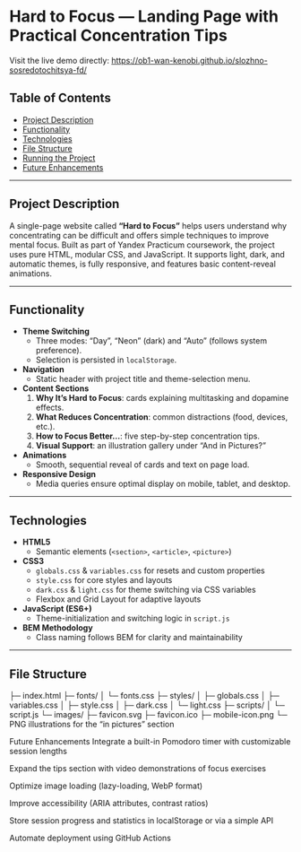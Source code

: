 # Hard to Focus — Landing Page with Practical Concentration Tips
Visit the live demo directly:
https://ob1-wan-kenobi.github.io/slozhno-sosredotochitsya-fd/

## Table of Contents
- [Project Description](#project-description)  
- [Functionality](#functionality)  
- [Technologies](#technologies)  
- [File Structure](#file-structure)  
- [Running the Project](#running-the-project)  
- [Future Enhancements](#future-enhancements)  

---

## Project Description

A single-page website called **“Hard to Focus”** helps users understand why concentrating can be difficult and offers simple techniques to improve mental focus. Built as part of Yandex Practicum coursework, the project uses pure HTML, modular CSS, and JavaScript. It supports light, dark, and automatic themes, is fully responsive, and features basic content-reveal animations.

---

## Functionality

- **Theme Switching**  
  - Three modes: “Day”, “Neon” (dark) and “Auto” (follows system preference).  
  - Selection is persisted in `localStorage`.  
- **Navigation**  
  - Static header with project title and theme-selection menu.  
- **Content Sections**  
  1. **Why It’s Hard to Focus**: cards explaining multitasking and dopamine effects.  
  2. **What Reduces Concentration**: common distractions (food, devices, etc.).  
  3. **How to Focus Better…**: five step-by-step concentration tips.  
  4. **Visual Support**: an illustration gallery under “And in Pictures?”  
- **Animations**  
  - Smooth, sequential reveal of cards and text on page load.  
- **Responsive Design**  
  - Media queries ensure optimal display on mobile, tablet, and desktop.

---

## Technologies

- **HTML5**  
  - Semantic elements (`<section>`, `<article>`, `<picture>`)  
- **CSS3**  
  - `globals.css` & `variables.css` for resets and custom properties  
  - `style.css` for core styles and layouts  
  - `dark.css` & `light.css` for theme switching via CSS variables  
  - Flexbox and Grid Layout for adaptive layouts  
- **JavaScript (ES6+)**  
  - Theme-initialization and switching logic in `script.js`  
- **BEM Methodology**  
  - Class naming follows BEM for clarity and maintainability  

---

## File Structure


├─ index.html
├─ fonts/
│   └─ fonts.css
├─ styles/
│   ├─ globals.css
│   ├─ variables.css
│   ├─ style.css
│   ├─ dark.css
│   └─ light.css
├─ scripts/
│   └─ script.js
└─ images/
    ├─ favicon.svg
    ├─ favicon.ico
    ├─ mobile-icon.png
    └─ PNG illustrations for the “in pictures” section


Future Enhancements
Integrate a built-in Pomodoro timer with customizable session lengths

Expand the tips section with video demonstrations of focus exercises

Optimize image loading (lazy-loading, WebP format)

Improve accessibility (ARIA attributes, contrast ratios)

Store session progress and statistics in localStorage or via a simple API

Automate deployment using GitHub Actions
